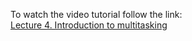 To watch the video tutorial follow the link:</br>
[Lecture 4. Introduction to multitasking](https://gbcdn.mrgcdn.ru/uploads/record/256431/attachment/6cda73ac165b91b0a362fcbf1a309f1a.mp4)